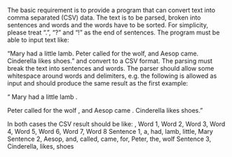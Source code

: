 The basic requirement is to provide a program that can convert text into comma separated (CSV) data.
The text is to be parsed, broken into sentences and words and the words have to be sorted. For
simplicity, please treat “.”, “?” and “!” as the end of sentences.
The program must be able to input text like:

“Mary had a little lamb. Peter called for the wolf, and Aesop came.
Cinderella likes shoes.”
and convert to a CSV format.
The parsing must break the text into sentences and words. The parser should allow some whitespace
around words and delimiters, e.g. the following is allowed as input and should produce the same result
as the first example:

“ Mary had a little lamb .

Peter called for the wolf , and Aesop came .
Cinderella likes shoes.”

In both cases the CSV result should be like:
, Word 1, Word 2, Word 3, Word 4, Word 5, Word 6, Word 7, Word 8
Sentence 1, a, had, lamb, little, Mary
Sentence 2, Aesop, and, called, came, for, Peter, the, wolf
Sentence 3, Cinderella, likes, shoes